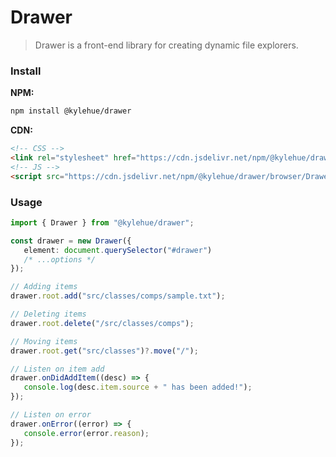 # Drawer

> Drawer is a front-end library for creating dynamic file explorers.

### Install
**NPM:**
```bash
npm install @kylehue/drawer
```
**CDN:**
```html
<!-- CSS -->
<link rel="stylesheet" href="https://cdn.jsdelivr.net/npm/@kylehue/drawer/build/styles/style.css">
<!-- JS -->
<script src="https://cdn.jsdelivr.net/npm/@kylehue/drawer/browser/Drawer.js"></script>
```

### Usage
```ts
import { Drawer } from "@kylehue/drawer";

const drawer = new Drawer({
   element: document.querySelector("#drawer")
   /* ...options */
});

// Adding items
drawer.root.add("src/classes/comps/sample.txt");

// Deleting items
drawer.root.delete("/src/classes/comps");

// Moving items
drawer.root.get("src/classes")?.move("/");

// Listen on item add
drawer.onDidAddItem((desc) => {
   console.log(desc.item.source + " has been added!");
});

// Listen on error
drawer.onError((error) => {
   console.error(error.reason);
});
```